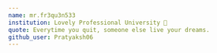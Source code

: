 ```yaml
---
name: mr.fr3qu3n533 
institution: Lovely Professional University 🚩 
quote: Everytime you quit, someone else live your dreams.
github_user: Pratyaksh06
---
```

